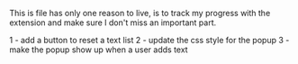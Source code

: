 This is file has only one reason to live,
is to track my progress with the extension
and make sure I don't miss an important part.

1 - add a button to reset a text list
2 - update the css style for the popup
3 - make the popup show up when a user adds text